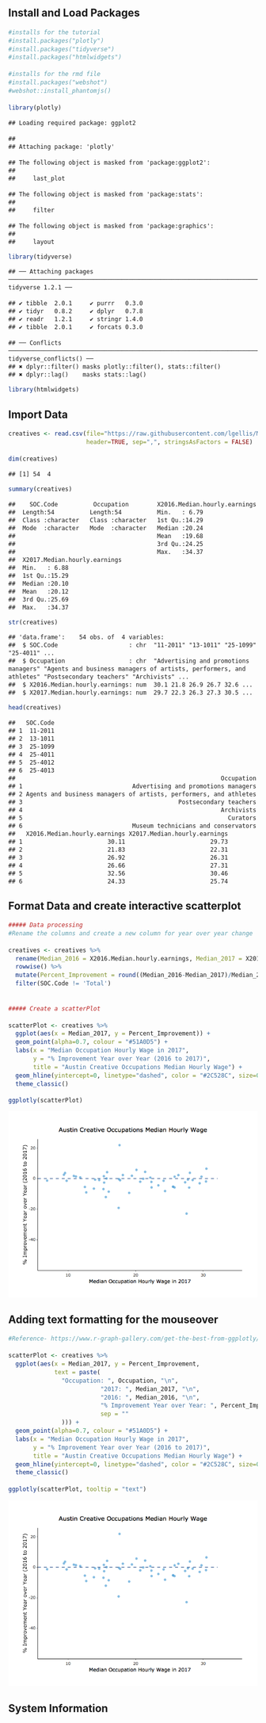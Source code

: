 Install and Load Packages
-------------------------

``` r
#installs for the tutorial
#install.packages("plotly")
#install.packages("tidyverse")
#install.packages("htmlwidgets")

#installs for the rmd file
#install.packages("webshot") 
#webshot::install_phantomjs()

library(plotly)
```

    ## Loading required package: ggplot2

    ## 
    ## Attaching package: 'plotly'

    ## The following object is masked from 'package:ggplot2':
    ## 
    ##     last_plot

    ## The following object is masked from 'package:stats':
    ## 
    ##     filter

    ## The following object is masked from 'package:graphics':
    ## 
    ##     layout

``` r
library(tidyverse)
```

    ## ── Attaching packages ─────────────────────────────────────────────────────────────────────────── tidyverse 1.2.1 ──

    ## ✔ tibble  2.0.1     ✔ purrr   0.3.0
    ## ✔ tidyr   0.8.2     ✔ dplyr   0.7.8
    ## ✔ readr   1.2.1     ✔ stringr 1.4.0
    ## ✔ tibble  2.0.1     ✔ forcats 0.3.0

    ## ── Conflicts ────────────────────────────────────────────────────────────────────────────── tidyverse_conflicts() ──
    ## ✖ dplyr::filter() masks plotly::filter(), stats::filter()
    ## ✖ dplyr::lag()    masks stats::lag()

``` r
library(htmlwidgets)
```

Import Data
-----------

``` r
creatives <- read.csv(file="https://raw.githubusercontent.com/lgellis/MiscTutorial/master/ggplotly/Median_Earnings_of_Creative_Sector_Occupations__CLL.B.1.csv",
                      header=TRUE, sep=",", stringsAsFactors = FALSE)

dim(creatives)
```

    ## [1] 54  4

``` r
summary(creatives)
```

    ##    SOC.Code          Occupation        X2016.Median.hourly.earnings
    ##  Length:54          Length:54          Min.   : 6.79               
    ##  Class :character   Class :character   1st Qu.:14.29               
    ##  Mode  :character   Mode  :character   Median :20.24               
    ##                                        Mean   :19.68               
    ##                                        3rd Qu.:24.25               
    ##                                        Max.   :34.37               
    ##  X2017.Median.hourly.earnings
    ##  Min.   : 6.88               
    ##  1st Qu.:15.29               
    ##  Median :20.10               
    ##  Mean   :20.12               
    ##  3rd Qu.:25.69               
    ##  Max.   :34.37

``` r
str(creatives)
```

    ## 'data.frame':    54 obs. of  4 variables:
    ##  $ SOC.Code                    : chr  "11-2011" "13-1011" "25-1099" "25-4011" ...
    ##  $ Occupation                  : chr  "Advertising and promotions managers" "Agents and business managers of artists, performers, and athletes" "Postsecondary teachers" "Archivists" ...
    ##  $ X2016.Median.hourly.earnings: num  30.1 21.8 26.9 26.7 32.6 ...
    ##  $ X2017.Median.hourly.earnings: num  29.7 22.3 26.3 27.3 30.5 ...

``` r
head(creatives)
```

    ##   SOC.Code
    ## 1  11-2011
    ## 2  13-1011
    ## 3  25-1099
    ## 4  25-4011
    ## 5  25-4012
    ## 6  25-4013
    ##                                                          Occupation
    ## 1                               Advertising and promotions managers
    ## 2 Agents and business managers of artists, performers, and athletes
    ## 3                                            Postsecondary teachers
    ## 4                                                        Archivists
    ## 5                                                          Curators
    ## 6                               Museum technicians and conservators
    ##   X2016.Median.hourly.earnings X2017.Median.hourly.earnings
    ## 1                        30.11                        29.73
    ## 2                        21.83                        22.31
    ## 3                        26.92                        26.31
    ## 4                        26.66                        27.31
    ## 5                        32.56                        30.46
    ## 6                        24.33                        25.74

Format Data and create interactive scatterplot
----------------------------------------------

``` r
##### Data processing
#Rename the columns and create a new column for year over year change

creatives <- creatives %>% 
  rename(Median_2016 = X2016.Median.hourly.earnings, Median_2017 = X2017.Median.hourly.earnings) %>% 
  rowwise() %>% 
  mutate(Percent_Improvement = round((Median_2016-Median_2017)/Median_2016*100,2)) %>% 
  filter(SOC.Code != 'Total')


##### Create a scatterPlot

scatterPlot <- creatives %>% 
  ggplot(aes(x = Median_2017, y = Percent_Improvement)) + 
  geom_point(alpha=0.7, colour = "#51A0D5") + 
  labs(x = "Median Occupation Hourly Wage in 2017", 
       y = "% Improvement Year over Year (2016 to 2017)",
       title = "Austin Creative Occupations Median Hourly Wage") +
  geom_hline(yintercept=0, linetype="dashed", color = "#2C528C", size=0.5) +
  theme_classic()

ggplotly(scatterPlot)
```

![](plotlyExample_files/figure-markdown_github/unnamed-chunk-3-1.png)

Adding text formatting for the mouseover
----------------------------------------

``` r
#Reference- https://www.r-graph-gallery.com/get-the-best-from-ggplotly/

scatterPlot <- creatives %>% 
  ggplot(aes(x = Median_2017, y = Percent_Improvement, 
             text = paste(
               "Occupation: ", Occupation, "\n",
                          "2017: ", Median_2017, "\n",
                          "2016: ", Median_2016, "\n",
                          "% Improvement Year over Year: ", Percent_Improvement, "\n",
                          sep = ""
               ))) + 
  geom_point(alpha=0.7, colour = "#51A0D5") + 
  labs(x = "Median Occupation Hourly Wage in 2017", 
       y = "% Improvement Year over Year (2016 to 2017)",
       title = "Austin Creative Occupations Median Hourly Wage") +
  geom_hline(yintercept=0, linetype="dashed", color = "#2C528C", size=0.5) +
  theme_classic()

ggplotly(scatterPlot, tooltip = "text")
```

![](plotlyExample_files/figure-markdown_github/unnamed-chunk-4-1.png)

System Information
------------------
